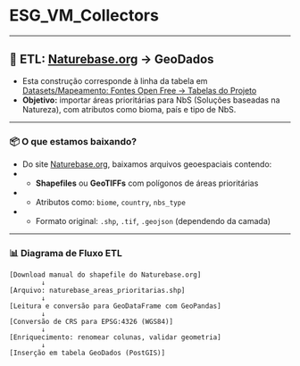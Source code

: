 # ESG_VM_Collectors
---
## 🔁 ETL: [Naturebase.org](https://naturebase.org) → GeoDados

- Esta construção corresponde à linha da tabela em [Datasets/Mapeamento: Fontes Open Free → Tabelas do Projeto](https://github.com/Moriblo/ESG_VM_Datasets)
- **Objetivo:** importar áreas prioritárias para NbS (Soluções baseadas na Natureza), com atributos como bioma, país e tipo de NbS.

---

### 📦 O que estamos baixando?

- Do site [Naturebase.org](https://naturebase.org), baixamos arquivos geoespaciais contendo:
- - **Shapefiles** ou **GeoTIFFs** com polígonos de áreas prioritárias
- - Atributos como: `biome`, `country`, `nbs_type`
- - Formato original: `.shp`, `.tif`, `.geojson` (dependendo da camada)

---

### 📊 Diagrama de Fluxo ETL

```text
[Download manual do shapefile do Naturebase.org]
        ↓
[Arquivo: naturebase_areas_prioritarias.shp]
        ↓
[Leitura e conversão para GeoDataFrame com GeoPandas]
        ↓
[Conversão de CRS para EPSG:4326 (WGS84)]
        ↓
[Enriquecimento: renomear colunas, validar geometria]
        ↓
[Inserção em tabela GeoDados (PostGIS)]

